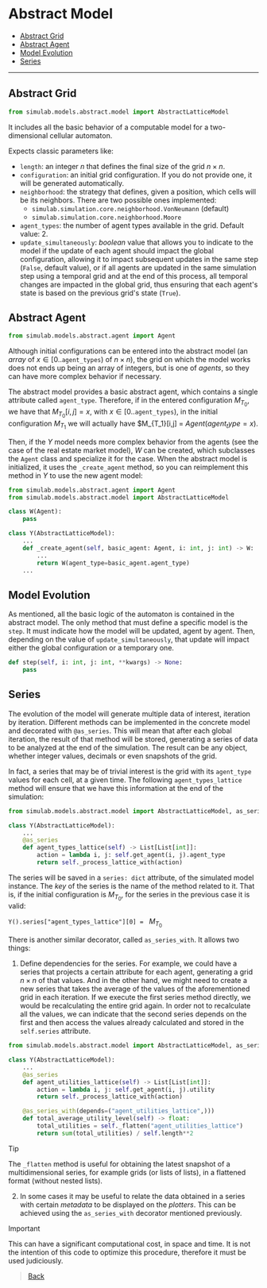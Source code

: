 # Abstract Model

* [Abstract Grid](#abstract-grid)
* [Abstract Agent](#abstract-agent)
* [Model Evolution](#model-evolution)
* [Series](#series)

---

## Abstract Grid

```python
from simulab.models.abstract.model import AbstractLatticeModel
```

It includes all the basic behavior of a computable model for a two-dimensional cellular automaton.

Expects classic parameters like:
* `length`: an integer $n$ that defines the final size of the grid $n \times n$.
* `configuration`: an initial grid configuration. If you do not provide one, it will be generated automatically.
* `neighborhood`: the strategy that defines, given a position, which cells will be its neighbors. There are two possible ones implemented:
    * `simulab.simulation.core.neighborhood.VonNeumann` (default)
    * `simulab.simulation.core.neighborhood.Moore`
* `agent_types`: the number of agent types available in the grid. Default value: 2.
* `update_simultaneously`: *boolean* value that allows you to indicate to the model if the update of each agent should impact the global configuration, allowing it to impact subsequent updates in the same step (`False`, default value), or if all agents are updated in the same simulation step using a temporal grid and at the end of this process, all temporal changes are impacted in the global grid, thus ensuring that each agent's state is based on the previous grid's state (`True`).

## Abstract Agent

```python
from simulab.models.abstract.agent import Agent
```

Although initial configurations can be entered into the abstract model (an *array* of $x \in [0..$`agent_types`$)$ of $n \times n$), the grid on which the model works does not ends up being an array of integers, but is one of *agents*, so they can have more complex behavior if necessary.

The abstract model provides a basic abstract agent, which contains a single attribute called `agent_type`. Therefore, if in the entered configuration $M_{T_0}$, we have that $M_{T_0}[i,j] = x$, with $x \in [0..$`agent_types`$)$, in the initial configuration $M_{T_1}$ we will actually have $M_{T_1}[i,j] = $`Agent(agent_type=x)`$.

Then, if the $Y$ model needs more complex behavior from the agents (see the case of the real estate market model), $W$ can be created, which subclasses the `Agent` class and specialize it for the case. When the abstract model is initialized, it uses the `_create_agent` method, so you can reimplement this method in $Y$ to use the new agent model:

```python
from simulab.models.abstract.agent import Agent
from simulab.models.abstract.model import AbstractLatticeModel

class W(Agent):
    pass

class Y(AbstractLatticeModel):
    ...
    def _create_agent(self, basic_agent: Agent, i: int, j: int) -> W:
        ...
        return W(agent_type=basic_agent.agent_type)
    ...
```

## Model Evolution

As mentioned, all the basic logic of the automaton is contained in the abstract model. The only method that must define a specific model is the `step`. It must indicate how the model will be updated, agent by agent. Then, depending on the value of `update_simultaneously`, that update will impact either the global configuration or a temporary one.

```python
def step(self, i: int, j: int, **kwargs) -> None:
    pass
```

## Series

The evolution of the model will generate multiple data of interest, iteration by iteration. Different methods can be implemented in the concrete model and decorated with `@as_series`. This will mean that after each global iteration, the result of that method will be stored, generating a series of data to be analyzed at the end of the simulation. The result can be any object, whether integer values, decimals or even snapshots of the grid.

In fact, a series that may be of trivial interest is the grid with its `agent_type` values ​​for each cell, at a given time. The following `agent_types_lattice` method will ensure that we have this information at the end of the simulation:

```python
from simulab.models.abstract.model import AbstractLatticeModel, as_series

class Y(AbstractLatticeModel):
    ...
    @as_series
    def agent_types_lattice(self) -> List[List[int]]:
        action = lambda i, j: self.get_agent(i, j).agent_type
        return self._process_lattice_with(action)
```

The series will be saved in a `series: dict` attribute, of the simulated model instance. The *key* of the series is the name of the method related to it. That is, if the initial configuration is $M_{T_0}$, for the series in the previous case it is valid:

`Y().series["agent_types_lattice"][0] = ` $M_{T_0}$

There is another similar decorator, called `as_series_with`. It allows two things:

1. Define dependencies for the series. For example, we could have a series that projects a certain attribute for each agent, generating a grid $n \times n$ of that values. And in the other hand, we might need to create a new series that takes the average of the values ​​of the aforementioned grid in each iteration. If we execute the first series method directly, we would be recalculating the entire grid again. In order not to recalculate all the values, we can indicate that the second series depends on the first and then access the values ​​already calculated and stored in the `self.series` attribute.

```python
from simulab.models.abstract.model import AbstractLatticeModel, as_series

class Y(AbstractLatticeModel):
    ...
    @as_series
    def agent_utilities_lattice(self) -> List[List[int]]:
        action = lambda i, j: self.get_agent(i, j).utility
        return self._process_lattice_with(action)

    @as_series_with(depends=("agent_utilities_lattice",)))
    def total_average_utility_level(self) -> float:
        total_utilities = self._flatten("agent_utilities_lattice")
        return sum(total_utilities) / self.length**2
```
> [!TIP]
> The `_flatten` method is useful for obtaining the latest snapshot of a multidimensional series, for example grids (or lists of lists), in a flattened format (without nested lists).

2. In some cases it may be useful to relate the data obtained in a series with certain *metadata* to be displayed on the *plotters*. This can be achieved using the `as_series_with` decorator mentioned previously.

> [!IMPORTANT]
> This can have a significant computational cost, in space and time. It is not the intention of this code to optimize this procedure, therefore it must be used judiciously.

> [Back](../README.md)

